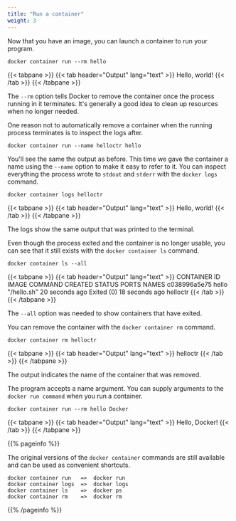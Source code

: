 ```yaml
---
title: "Run a container"
weight: 3
---
```


Now that you have an image, you can launch a container to run your program.

```text
docker container run --rm hello
```

<!-- markdownlint-disable -->
{{< tabpane >}}
{{< tab header="Output" lang="text" >}}
Hello, world!
{{< /tab >}}
{{< /tabpane >}}
<!-- markdownlint-restore -->

The `--rm` option tells Docker to remove the container once the process
running in it terminates. It's generally a good idea to clean up resources
when no longer needed.

One reason not to automatically remove a container when the running process
terminates is to inspect the logs after.

```text
docker container run --name helloctr hello
```

You'll see the same the output as before. This time we gave the container a
name using the `--name` option to make it easy to refer to it. You can
inspect everything the process wrote to `stdout` and `stderr` with the
`docker logs` command.

```text
docker container logs helloctr
```

<!-- markdownlint-disable -->
{{< tabpane >}}
{{< tab header="Output" lang="text" >}}
Hello, world!
{{< /tab >}}
{{< /tabpane >}}
<!-- markdownlint-restore -->

The logs show the same output that was printed to the terminal.

Even though the process exited and the container is no longer usable,
you can see that it still exists with the `docker container ls` command.



```text
docker container ls --all
```

<!-- markdownlint-disable -->
{{< tabpane >}}
{{< tab header="Output" lang="text" >}}
CONTAINER ID   IMAGE  COMMAND       CREATED          STATUS                      PORTS      NAMES
c038996a5e75   hello  "/hello.sh"   20 seconds ago   Exited (0) 18 seconds ago              helloctr
{{< /tab >}}
{{< /tabpane >}}
<!-- markdownlint-restore -->

The `--all` option was needed to show containers that have exited.

You can remove the container with the `docker container rm` command.

```text
docker container rm helloctr
```

<!-- markdownlint-disable -->
{{< tabpane >}}
{{< tab header="Output" lang="text" >}}
helloctr
{{< /tab >}}
{{< /tabpane >}}
<!-- markdownlint-restore -->

The output indicates the name of the container that was removed.

The program accepts a name argument. You can supply arguments to the `docker
run command` when you run a container.

```text
docker container run --rm hello Docker
```

<!-- markdownlint-disable -->
{{< tabpane >}}
{{< tab header="Output" lang="text" >}}
Hello, Docker!
{{< /tab >}}
{{< /tabpane >}}
<!-- markdownlint-restore -->

<!-- markdownlint-disable --> 
{{% pageinfo %}}

The original versions of the `docker container` commands are still available
and can be used as convenient shortcuts.

```text
docker container run   =>  docker run
docker container logs  =>  docker logs
docker container ls    =>  docker ps
docker container rm    =>  docker rm
```
{{% /pageinfo %}}
<!-- markdownlint-restore -->
